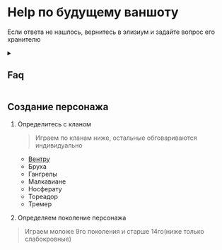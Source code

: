 # Help по будущему ваншоту 

Если ответа не нашлось, вернитесь в элизиум и задайте вопрос его хранителю

<details>
  <summary> <h2> Faq </h2> </summary>

Что такое.... 



<details>
  <summary> <h2> Дисциплины </h2> </summary>

**Что это?** Это ваша сверхъестественная сила. Набор дисциплин (как правило три разновидности) определяется кланом вашего персонажа

**Развитие**  Дисциплины измеряются в пунктах (точках - • ), где один пункт означает, что вампир делает лишь первые шаги в освоении этой Дисциплины, и далее по возврастанию.
Каждый раз, получая новый пункт Дисциплины, персонаж получает доступ к силе соответствующего уровня, сохраняя при этом доступ к силам всех предыдущих уровней.

**Сколько дается _точек_ в начале?** На этапе создания персонажа игроки получают по три пункта, которые они могут распределить между клановыми Дисциплинами персонажей по своему усмотрению

**Примечание**: Если в описании дисциплины не сказано обратное, активация Дисциплины не требует траты пунктов крови или воли. 
Дисциплины для наглядности описаны для каждого клана в клановом листе до уровня три (выше пока не вижу смысла), но если интересно, что может 
персонаж на максимуме - можно почитать в книге правил, глава дисциплины [тут](https://drive.google.com/file/d/1DgBc0yy4v-HnSUnz-oDvA476uRxfplmD/view?usp=sharing) 

**Могу ли я изучать внекланновые дисциплины?** Кратко да - по рп, Для того чтобы изучить неклановую Дисциплину, ученик должен выпить крови учителя, получив таким образом мистическое сродство с силами, искусство управления которыми он желает изучить. Получив первый пункт новой Дисциплины, персонажполучает и возможность развивать её самостоятельно. 

**Я хочу собрать свои начальные дисциплины. Это возможно** Да, ваш выбор Каитифы - безсклановые вампиры. Но учтите, игра за такого персонажа накладывает свои ограничения (играть на Каитифах - как играть на индейцах на флетке, их никто не любит)

**

 </details>


</details>

## Создание персонажа 

1. Определитесь с кланом
   > Играем по кланам ниже, остальные обговариваются индивидуально

   - [Вентру](ventrue.md)
   - Бруха
   - Гангрелы
   - Малкавиане
   - Носферату
   - Тореадор
   - Тремер

2. Определяем поколение персонажа
> Играем моложе 9го поколения и старше 14го(ниже только слабокровные)

